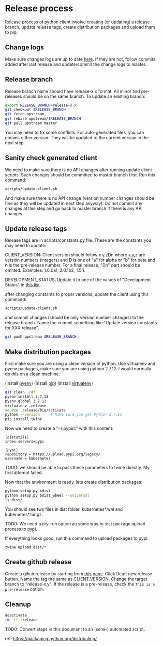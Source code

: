 # Release process

Release process of python client involve creating (or updating) a release
branch, update release tags, create distribution packages and upload them to
pip.

## Change logs
Make sure changes logs are up to date [here](https://github.com/kubernetes-incubator/client-python/blob/master/CHANGELOG.md).
If they are not, follow commits added after last release and update/commit
the change logs to master.

## Release branch

Release branch name should have release-x.x format. All minor and pre-releases
should be on the same branch. To update an existing branch:

```bash
export RELEASE_BRANCH=release-x.x
git checkout $RELEASE_BRANCH
git fetch upstream
git rebase upstream/$RELEASE_BRANCH
git pull upstream master
```

You may need to fix some conflicts. For auto-generated files, you can commit
either version. They will be updated to the current version in the next step.

## Sanity check generated client
We need to make sure there is no API changes after running update client
scripts. Such changes should be committed to master branch first. Run this
command:

```bash
scripts/update-client.sh
```

And make sure there is no API change (version number changes should be fine
as they will be updated in next step anyway). Do not commit any changes at
this step and go back to master branch if there is any API changes.

## Update release tags

Release tags are in scripts/constants.py file. These are the constants you may
need to update:

CLIENT_VERSION: Client version should follow x.y.zDn where x,y,z are version
numbers (integers) and D is one of "a" for alpha or "b" for beta and n is the
pre-release number. For a final release, "Dn" part should be omitted. Examples:
1.0.0a1, 2.0.1b2, 1.5.1.

DEVELOPMENT_STATUS: Update it to one of the values of "Development Status"
in [this list](https://pypi.python.org/pypi?%3Aaction=list_classifiers).

after changing constants to proper versions, update the client using this
command:

```bash
scripts/update-client.sh
```

and commit changes (should be only version number changes) to the release branch.
Name the commit something like "Update version constants for XXX release".

```bash
git push upstream $RELEASE_BRANCH
```

## Make distribution packages
First make sure you are using a clean version of python. Use virtualenv and
pyenv packages, make sure you are using python 2.7.12. I would normally do this
on a clean machine:

(install [pyenv](https://github.com/yyuu/pyenv#installation))
(install [pip](https://pip.pypa.io/en/stable/installing/))
(install [virtualenv](https://virtualenv.pypa.io/en/stable/installation/))

```bash
git clean -xdf
pyenv install 2.7.12
pyenv global 2.7.12
virtualenv .release
source .release/bin/activate
python --version     # Make sure you get Python 2.7.12
pip install twine
```

Now we need to create a "~/.pypirc" with this content:

```
[distutils]
index-servers=pypi

[pypi]
repository = https://upload.pypi.org/legacy/
username = kubernetes
```

TODO: we should be able to pass these parameters to twine directly. My first attempt failed.

Now that the environment is ready, lets create distribution packages:

```bash
python setup.py sdist
python setup.py bdist_wheel --universal
ls dist/
```

You should see two files in dist folder. kubernetes\*.whl and kubernetes\*.tar.gz.

TODO: We need a dry-run option an some way to test package upload process to pypi.

If everything looks good, run this command to upload packages to pypi:

```
twine upload dist/*
```

## Create github release

Create a gihub release by starting from
[this page](https://github.com/kubernetes-incubator/client-python/releases).
Click Deaft new release button. Name the tag the same as CLIENT_VERSION. Change
the target branch to "release-x.y". If the release is a pre-release, check the
`This is a pre-release` option.


## Cleanup

```bash
deactivate
rm -rf .release
```

TODO: Convert steps in this document to an (semi-) automated script.


ref: https://packaging.python.org/distributing/
